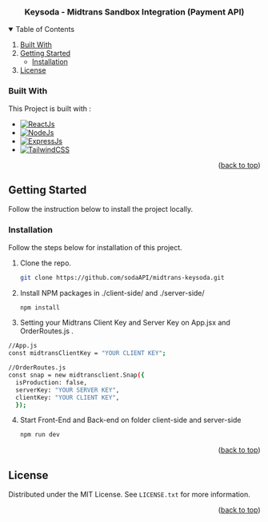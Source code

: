 <a name="readme-top"></a>

  <h3 align="center">Keysoda - Midtrans Sandbox Integration (Payment API)</h3>

<!-- TABLE OF CONTENTS -->
<details open>
  <summary>Table of Contents</summary>
  <ol>
    <li>
      <a href="#built-with">Built With</a>
    </li>
    <li>
      <a href="#getting-started">Getting Started</a>
      <ul>
        <li><a href="#installation">Installation</a></li>
      </ul>
    </li>
    <li><a href="#license">License</a></li>
  </ol>
</details>


### Built With

This Project is built with :

* [![ReactJs][React.js]][React-url]
* [![NodeJs][Node.js]][Nodejs-url]
* [![ExpressJs][Expressjs]][Express-url]
* [![TailwindCSS][TailwindCSS]][TailwindCSS-url]

<p align="right">(<a href="#readme-top">back to top</a>)</p>

<!-- GETTING STARTED -->
## Getting Started

Follow the instruction below to install the project locally.

### Installation

Follow the steps below for installation of this project.

1. Clone the repo.
   ```sh
   git clone https://github.com/sodaAPI/midtrans-keysoda.git
   ```
2. Install NPM packages in ./client-side/ and ./server-side/
   ```sh
   npm install
   ```
3. Setting your Midtrans Client Key and Server Key on App.jsx and OrderRoutes.js .
  ```sh
  //App.js
  const midtransClientKey = "YOUR CLIENT KEY";

  //OrderRoutes.js
  const snap = new midtransclient.Snap({
    isProduction: false,
    serverKey: "YOUR SERVER KEY",
    clientKey: "YOUR CLIENT KEY",
    });
  ```
4. Start Front-End and Back-end on folder client-side and server-side
   ```js
   npm run dev
   ```
   
<p align="right">(<a href="#readme-top">back to top</a>)</p>

<!-- LICENSE -->
## License

Distributed under the MIT License. See `LICENSE.txt` for more information.

<p align="right">(<a href="#readme-top">back to top</a>)</p>

<!-- MARKDOWN LINKS & IMAGES -->
<!-- https://www.markdownguide.org/basic-syntax/#reference-style-links -->
[React.js]: https://img.shields.io/badge/React_Js-20232A?style=for-the-badge&logo=react&logoColor=61DAFB
[TailwindCSS]: https://img.shields.io/badge/TailwindCSS-20232A?style=for-the-badge&logo=TailwindCSS&logoColor=06B6D4
[Node.js]: https://img.shields.io/badge/Node_Js-20232A?style=for-the-badge&logo=node.js&logoColor=339933
[Expressjs]: https://img.shields.io/badge/Express_Js-20232A?style=for-the-badge&logo=express&logoColor=000000
[TailwindCSS-url]: https://tailwindcss.com/
[Express-url]: https://expressjs.com/
[Nodejs-url]: https://nodejs.org/en/
[React-url]: https://reactjs.org/
